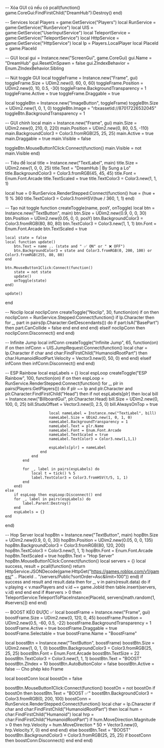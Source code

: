 -- Xóa GUI cũ nếu có
pcall(function() game.CoreGui:FindFirstChild("DreamHub"):Destroy() end)

-- Services
local Players = game:GetService("Players")
local RunService = game:GetService("RunService")
local UIS = game:GetService("UserInputService")
local TeleportService = game:GetService("TeleportService")
local HttpService = game:GetService("HttpService")
local lp = Players.LocalPlayer
local PlaceId = game.PlaceId

-- GUI
local gui = Instance.new("ScreenGui", game.CoreGui)
gui.Name = "DreamHub"
gui.ResetOnSpawn = false
gui.ZIndexBehavior = Enum.ZIndexBehavior.Sibling

-- Nút toggle GUI
local toggleFrame = Instance.new("Frame", gui)
toggleFrame.Size = UDim2.new(0, 60, 0, 60)
toggleFrame.Position = UDim2.new(0, 10, 0.5, -30)
toggleFrame.BackgroundTransparency = 1
toggleFrame.Active = true
toggleFrame.Draggable = true

local toggleBtn = Instance.new("ImageButton", toggleFrame)
toggleBtn.Size = UDim2.new(1, 0, 1, 0)
toggleBtn.Image = "rbxassetid://87017226532045"
toggleBtn.BackgroundTransparency = 1

-- GUI chính
local main = Instance.new("Frame", gui)
main.Size = UDim2.new(0, 210, 0, 220)
main.Position = UDim2.new(0, 80, 0.5, -110)
main.BackgroundColor3 = Color3.fromRGB(25, 25, 25)
main.Active = true
main.Draggable = true
main.Visible = false

toggleBtn.MouseButton1Click:Connect(function()
	main.Visible = not main.Visible
end)

-- Tiêu đề
local title = Instance.new("TextLabel", main)
title.Size = UDim2.new(1, 0, 0, 25)
title.Text = "DreamHub | By Sung a Lo"
title.BackgroundColor3 = Color3.fromRGB(45, 45, 45)
title.Font = Enum.Font.Arcade
title.TextScaled = true
title.TextColor3 = Color3.new(1, 1, 1)

local hue = 0
RunService.RenderStepped:Connect(function()
	hue = (hue + 1) % 360
	title.TextColor3 = Color3.fromHSV(hue / 360, 1, 1)
end)

-- Tạo nút toggle
function createToggle(name, posY, onToggle)
	local btn = Instance.new("TextButton", main)
	btn.Size = UDim2.new(0.9, 0, 0, 30)
	btn.Position = UDim2.new(0.05, 0, 0, posY)
	btn.BackgroundColor3 = Color3.fromRGB(80, 80, 80)
	btn.TextColor3 = Color3.new(1, 1, 1)
	btn.Font = Enum.Font.Arcade
	btn.TextScaled = true

	local state = false
	local function update()
		btn.Text = name .. (state and " ✅ ON" or " ❌ OFF")
		btn.BackgroundColor3 = state and Color3.fromRGB(0, 200, 100) or Color3.fromRGB(255, 80, 80)
	end

	btn.MouseButton1Click:Connect(function()
		state = not state
		update()
		onToggle(state)
	end)

	update()
end

-- Noclip
local noclipConn
createToggle("Noclip", 30, function(on)
	if on then
		noclipConn = RunService.Stepped:Connect(function()
			if lp.Character then
				for _, part in pairs(lp.Character:GetDescendants()) do
					if part:IsA("BasePart") then
						part.CanCollide = false
					end
				end
			end
		end)
	elseif noclipConn then
		noclipConn:Disconnect()
	end
end)

-- Infinite Jump
local infConn
createToggle("Infinite Jump", 65, function(on)
	if on then
		infConn = UIS.JumpRequest:Connect(function()
			local char = lp.Character
			if char and char:FindFirstChild("HumanoidRootPart") then
				char.HumanoidRootPart.Velocity = Vector3.new(0, 50, 0)
			end
		end)
	elseif infConn then
		infConn:Disconnect()
	end
end)

-- ESP Rainbow
local espLabels = {}
local espLoop
createToggle("ESP Rainbow", 100, function(on)
	if on then
		espLoop = RunService.RenderStepped:Connect(function()
			for _, plr in pairs(Players:GetPlayers()) do
				if plr ~= lp and plr.Character and plr.Character:FindFirstChild("Head") then
					if not espLabels[plr] then
						local bill = Instance.new("BillboardGui", plr.Character.Head)
						bill.Size = UDim2.new(0, 100, 0, 25)
						bill.StudsOffset = Vector3.new(0, 2.5, 0)
						bill.AlwaysOnTop = true

						local nameLabel = Instance.new("TextLabel", bill)
						nameLabel.Size = UDim2.new(1, 0, 1, 0)
						nameLabel.BackgroundTransparency = 1
						nameLabel.Text = plr.Name
						nameLabel.Font = Enum.Font.Arcade
						nameLabel.TextScaled = true
						nameLabel.TextColor3 = Color3.new(1,1,1)

						espLabels[plr] = nameLabel
					end
				end
			end

			for _, label in pairs(espLabels) do
				local t = tick() % 5
				label.TextColor3 = Color3.fromHSV(t/5, 1, 1)
			end
		end)
	else
		if espLoop then espLoop:Disconnect() end
		for _, label in pairs(espLabels) do
			label.Parent:Destroy()
		end
		espLabels = {}
	end
end)

-- Hop Server
local hopBtn = Instance.new("TextButton", main)
hopBtn.Size = UDim2.new(0.9, 0, 0, 30)
hopBtn.Position = UDim2.new(0.05, 0, 0, 135)
hopBtn.BackgroundColor3 = Color3.fromRGB(80, 120, 200)
hopBtn.TextColor3 = Color3.new(1, 1, 1)
hopBtn.Font = Enum.Font.Arcade
hopBtn.TextScaled = true
hopBtn.Text = "Hop Server"
hopBtn.MouseButton1Click:Connect(function()
	local servers = {}
	local success, result = pcall(function()
		return HttpService:JSONDecode(game:HttpGet("https://games.roblox.com/v1/games/" .. PlaceId .. "/servers/Public?sortOrder=Asc&limit=100"))
	end)
	if success and result and result.data then
		for _, v in pairs(result.data) do
			if v.playing < v.maxPlayers and v.id ~= game.JobId then
				table.insert(servers, v.id)
			end
		end
	end
	if #servers > 0 then
		TeleportService:TeleportToPlaceInstance(PlaceId, servers[math.random(1, #servers)])
	end
end)

-- BOOST KÉO ĐƯỢC ✅
local boostFrame = Instance.new("Frame", gui)
boostFrame.Size = UDim2.new(0, 120, 0, 45)
boostFrame.Position = UDim2.new(0.5, -60, 0.5, -22)
boostFrame.BackgroundTransparency = 1
boostFrame.Active = true
boostFrame.Draggable = true
boostFrame.Selectable = true
boostFrame.Name = "BoostFrame"

local boostBtn = Instance.new("TextButton", boostFrame)
boostBtn.Size = UDim2.new(1, 0, 1, 0)
boostBtn.BackgroundColor3 = Color3.fromRGB(25, 25, 25)
boostBtn.Font = Enum.Font.Arcade
boostBtn.TextSize = 22
boostBtn.TextColor3 = Color3.new(1, 1, 1)
boostBtn.Text = "BOOST"
boostBtn.ZIndex = 10
boostBtn.AutoButtonColor = false
boostBtn.Active = false -- Cho phép kéo Frame

local boostConn
local boostOn = false

boostBtn.MouseButton1Click:Connect(function()
	boostOn = not boostOn
	if boostOn then
		boostBtn.Text = "BOOST ✅"
		boostBtn.BackgroundColor3 = Color3.fromRGB(0, 200, 100)
		boostConn = RunService.RenderStepped:Connect(function()
			local char = lp.Character
			if char and char:FindFirstChild("HumanoidRootPart") then
				local hum = char:FindFirstChild("Humanoid")
				local hrp = char:FindFirstChild("HumanoidRootPart")
				if hum.MoveDirection.Magnitude > 0 then
					hrp.Velocity = hum.MoveDirection * 50 + Vector3.new(0, hrp.Velocity.Y, 0)
				end
			end
		end)
	else
		boostBtn.Text = "BOOST"
		boostBtn.BackgroundColor3 = Color3.fromRGB(25, 25, 25)
		if boostConn then boostConn:Disconnect() end
	end
end)
